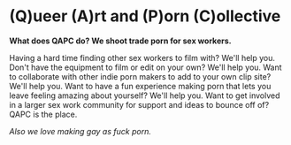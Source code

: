 # (Q)ueer (A)rt and (P)orn (C)ollective

**What does QAPC do? We shoot trade porn for sex workers.**

Having a hard time finding other sex workers to film with? We'll help you. Don't have the equipment to film or edit on your own? We'll help you. Want to collaborate with other indie porn makers to add to your own clip site? We'll help you. Want to have a fun experience making porn that lets you leave feeling amazing about yourself? We'll help you. Want to get involved in a larger sex work community for support and ideas to bounce off of? QAPC is the place.

*Also we love making gay as fuck porn.*
